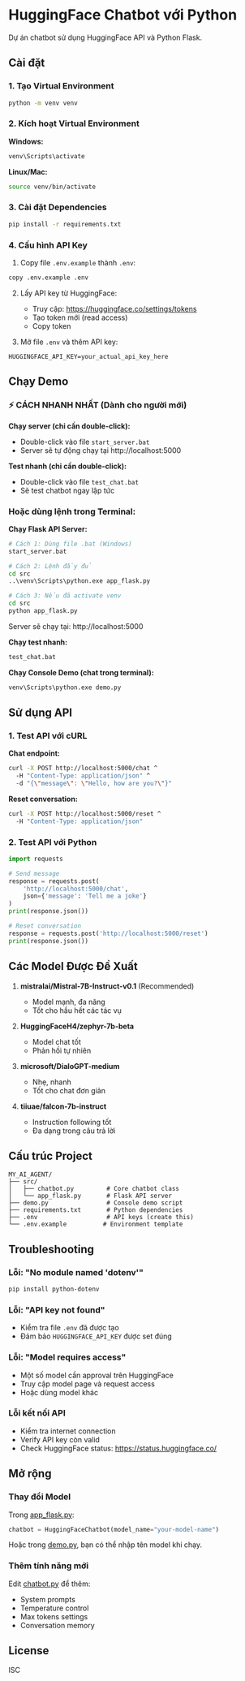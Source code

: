 # HuggingFace Chatbot với Python

Dự án chatbot sử dụng HuggingFace API và Python Flask.

## Cài đặt

### 1. Tạo Virtual Environment

```bash
python -m venv venv
```

### 2. Kích hoạt Virtual Environment

**Windows:**
```bash
venv\Scripts\activate
```

**Linux/Mac:**
```bash
source venv/bin/activate
```

### 3. Cài đặt Dependencies

```bash
pip install -r requirements.txt
```

### 4. Cấu hình API Key

1. Copy file `.env.example` thành `.env`:
```bash
copy .env.example .env
```

2. Lấy API key từ HuggingFace:
   - Truy cập: https://huggingface.co/settings/tokens
   - Tạo token mới (read access)
   - Copy token

3. Mở file `.env` và thêm API key:
```
HUGGINGFACE_API_KEY=your_actual_api_key_here
```

## Chạy Demo

### ⚡ CÁCH NHANH NHẤT (Dành cho người mới)

**Chạy server (chỉ cần double-click):**
- Double-click vào file `start_server.bat`
- Server sẽ tự động chạy tại http://localhost:5000

**Test nhanh (chỉ cần double-click):**
- Double-click vào file `test_chat.bat`
- Sẽ test chatbot ngay lập tức

### Hoặc dùng lệnh trong Terminal:

**Chạy Flask API Server:**
```bash
# Cách 1: Dùng file .bat (Windows)
start_server.bat

# Cách 2: Lệnh đầy đủ
cd src
..\venv\Scripts\python.exe app_flask.py

# Cách 3: Nếu đã activate venv
cd src
python app_flask.py
```

Server sẽ chạy tại: http://localhost:5000

**Chạy test nhanh:**
```bash
test_chat.bat
```

**Chạy Console Demo (chat trong terminal):**
```bash
venv\Scripts\python.exe demo.py
```

## Sử dụng API

### 1. Test API với cURL

**Chat endpoint:**
```bash
curl -X POST http://localhost:5000/chat ^
  -H "Content-Type: application/json" ^
  -d "{\"message\": \"Hello, how are you?\"}"
```

**Reset conversation:**
```bash
curl -X POST http://localhost:5000/reset ^
  -H "Content-Type: application/json"
```

### 2. Test API với Python

```python
import requests

# Send message
response = requests.post(
    'http://localhost:5000/chat',
    json={'message': 'Tell me a joke'}
)
print(response.json())

# Reset conversation
response = requests.post('http://localhost:5000/reset')
print(response.json())
```

## Các Model Được Đề Xuất

1. **mistralai/Mistral-7B-Instruct-v0.1** (Recommended)
   - Model mạnh, đa năng
   - Tốt cho hầu hết các tác vụ

2. **HuggingFaceH4/zephyr-7b-beta**
   - Model chat tốt
   - Phản hồi tự nhiên

3. **microsoft/DialoGPT-medium**
   - Nhẹ, nhanh
   - Tốt cho chat đơn giản

4. **tiiuae/falcon-7b-instruct**
   - Instruction following tốt
   - Đa dạng trong câu trả lời

## Cấu trúc Project

```
MY_AI_AGENT/
├── src/
│   ├── chatbot.py         # Core chatbot class
│   └── app_flask.py       # Flask API server
├── demo.py                # Console demo script
├── requirements.txt       # Python dependencies
├── .env                   # API keys (create this)
└── .env.example          # Environment template
```

## Troubleshooting

### Lỗi: "No module named 'dotenv'"
```bash
pip install python-dotenv
```

### Lỗi: "API key not found"
- Kiểm tra file `.env` đã được tạo
- Đảm bảo `HUGGINGFACE_API_KEY` được set đúng

### Lỗi: "Model requires access"
- Một số model cần approval trên HuggingFace
- Truy cập model page và request access
- Hoặc dùng model khác

### Lỗi kết nối API
- Kiểm tra internet connection
- Verify API key còn valid
- Check HuggingFace status: https://status.huggingface.co/

## Mở rộng

### Thay đổi Model

Trong [app_flask.py](src/app_flask.py:17):
```python
chatbot = HuggingFaceChatbot(model_name="your-model-name")
```

Hoặc trong [demo.py](demo.py), bạn có thể nhập tên model khi chạy.

### Thêm tính năng mới

Edit [chatbot.py](src/chatbot.py) để thêm:
- System prompts
- Temperature control
- Max tokens settings
- Conversation memory

## License

ISC
